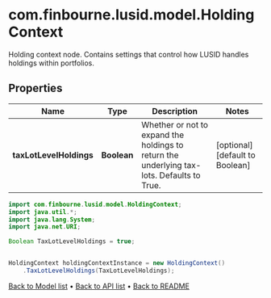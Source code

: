 # com.finbourne.lusid.model.HoldingContext
Holding context node.  Contains settings that control how LUSID handles holdings within portfolios.

## Properties

Name | Type | Description | Notes
------------ | ------------- | ------------- | -------------
**taxLotLevelHoldings** | **Boolean** | Whether or not to expand the holdings to return the underlying tax-lots. Defaults to True. | [optional] [default to Boolean]

```java
import com.finbourne.lusid.model.HoldingContext;
import java.util.*;
import java.lang.System;
import java.net.URI;

Boolean TaxLotLevelHoldings = true;


HoldingContext holdingContextInstance = new HoldingContext()
    .TaxLotLevelHoldings(TaxLotLevelHoldings);
```


[Back to Model list](../README.md#documentation-for-models) &#8226; [Back to API list](../README.md#documentation-for-api-endpoints) &#8226; [Back to README](../README.md)

